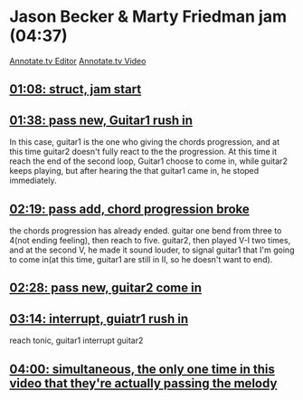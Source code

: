 # Jason Becker & Marty Friedman jam (04:37)

[Annotate.tv Editor](https://annotate.tv/videos/63e67cdfe1cdab000876faaf)
[Annotate.tv Video](https://annotate.tv/watch/63e67cdfe1cdab000876faaf)



## [01:08: struct, jam start](https://annotate.tv/watch/63e67cdfe1cdab000876faaf?annotationId=63e67d36af48da00086735cf)




## [01:38: pass new, Guitar1 rush in](https://annotate.tv/watch/63e67cdfe1cdab000876faaf?annotationId=63e67e4e3a1eef0008fb9a23)

In this case, guitar1 is the one who giving the chords progression, and at this time guitar2 doesn't fully react to the the progression. At this time it reach the end of the second loop, Guitar1 choose to come in, while guitar2 keeps playing, but after hearing the that guitar1 came in, he stoped immediately. 


## [02:19: pass add, chord progression broke](https://annotate.tv/watch/63e67cdfe1cdab000876faaf?annotationId=63e683c4e1cdab000876fab2)

 the chords progression has already ended. guitar one bend from three to 4(not ending feeling), then reach to five. guitar2, then played V-I two times, and at the second V, he made it sound louder, to signal guitar1 that I'm going to come in(at this time, guitar1 are still in II, so he doesn't want to end). 


## [02:28: pass new, guitar2 come in](https://annotate.tv/watch/63e67cdfe1cdab000876faaf?annotationId=63e683ec119fb50008f8759c)




## [03:14: interrupt, guiatr1 rush in](https://annotate.tv/watch/63e67cdfe1cdab000876faaf?annotationId=63e6848be1cdab000876fab3)

reach tonic, guitar1 interrupt guitar2


## [04:00: simultaneous, the only one time in this video that they're actually passing the melody](https://annotate.tv/watch/63e67cdfe1cdab000876faaf?annotationId=63e684dde1cdab000876fab4)



